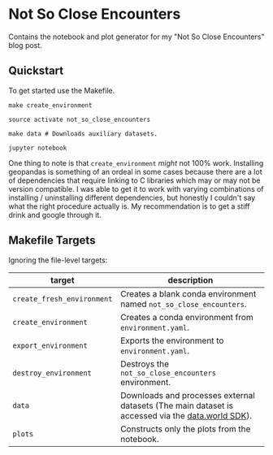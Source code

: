 # Not So Close Encounters

Contains the notebook and plot generator for my "Not So Close Encounters" blog post.

## Quickstart

To get started use the Makefile.

```shell
make create_environment

source activate not_so_close_encounters

make data # Downloads auxiliary datasets.

jupyter notebook
```

One thing to note is that `create_environment` _might_ not 100% work.
Installing geopandas is something of an ordeal in some cases because there are a lot of dependencies that require linking to C libraries which may or may not be version compatible.
I was able to get it to work with varying combinations of installing / uninstalling different dependencies, but honestly I couldn't say what the right procedure actually is.
My recommendation is to get a stiff drink and google through it.

## Makefile Targets

Ignoring the file-level targets:

| target                     | description                                                                                                                                       |
| -------------------------- | ------------------------------------------------------------------------------------------------------------------------------------------------- |
| `create_fresh_environment` | Creates a blank conda environment named `not_so_close_encounters`.                                                                                |
| `create_environment`       | Creates a conda environment from `environment.yaml`.                                                                                              |
| `export_environment`       | Exports the environment to `environment.yaml`.                                                                                                    |
| `destroy_environment`      | Destroys the `not_so_close_encounters` environment.                                                                                               |
| `data`                     | Downloads and processes external datasets (The main dataset is accessed via the [data.world SDK](https://github.com/datadotworld/data.world-py)). |
| `plots`                    | Constructs only the plots from the notebook.                                                                                                      |

